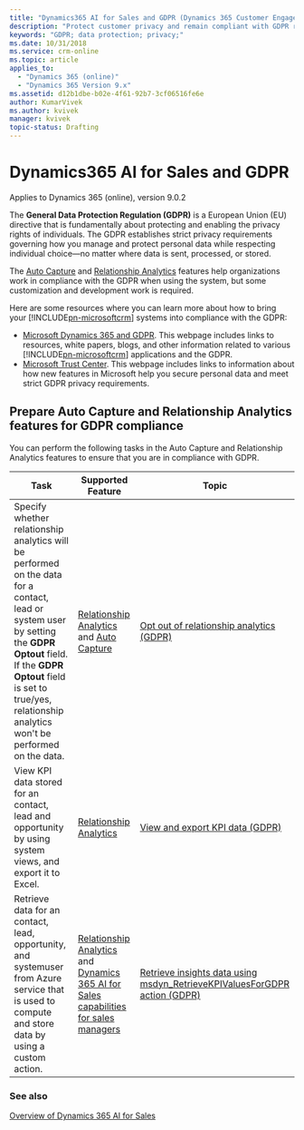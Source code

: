 ```yaml
---
title: "Dynamics365 AI for Sales and GDPR (Dynamics 365 Customer Engagement) | Microsoft Docs  "
description: "Protect customer privacy and remain compliant with GDPR regulations when using Dynamics365 AI for Sales"
keywords: "GDPR; data protection; privacy;"
ms.date: 10/31/2018
ms.service: crm-online
ms.topic: article
applies_to:
  - "Dynamics 365 (online)"
  - "Dynamics 365 Version 9.x"
ms.assetid: d12b1dbe-b02e-4f61-92b7-3cf06516fe6e
author: KumarVivek
ms.author: kvivek
manager: kvivek
topic-status: Drafting
---
```


# Dynamics365 AI for Sales and GDPR

Applies to Dynamics 365 (online), version 9.0.2

The **General Data Protection Regulation (GDPR)** is a European Union (EU) directive that is fundamentally about protecting and enabling the privacy rights of individuals. The GDPR establishes strict privacy requirements governing how you manage and protect personal data while respecting individual choice—no matter where data is sent, processed, or stored.

The [Auto Capture](auto-capture.md) and [Relationship Analytics](relationship-analytics.md) features help organizations work in compliance with the GDPR when using the system, but some customization and development work is required.

Here are some resources where you can learn more about how to bring your [!INCLUDE[pn-microsoftcrm](../includes/pn-dynamics-365.md)] systems into compliance with the GDPR:

- [Microsoft Dynamics 365 and GDPR](https://docs.microsoft.com/dynamics365/get-started/gdpr/index). This webpage includes links to resources, white papers, blogs, and other information related to various [!INCLUDE[pn-microsoftcrm](../includes/pn-dynamics-365.md)] applications and the GDPR.
- [Microsoft Trust Center](https://www.microsoft.com/trustcenter). This webpage includes links to information about how new features in Microsoft help you secure personal data and meet strict GDPR privacy requirements.

## Prepare Auto Capture and Relationship Analytics features for GDPR compliance

You can perform the following tasks in the Auto Capture and Relationship Analytics features to ensure that you are in compliance with GDPR.

|Task|Supported Feature|Topic|
|--|--|--|
|Specify whether relationship analytics will be performed on the data for a contact, lead or system user by setting the **GDPR Optout** field. If the **GDPR Optout** field is set to true/yes, relationship analytics won't be performed on the data.|[Relationship Analytics](relationship-analytics.md) and [Auto Capture](auto-capture.md)|[Opt out of relationship analytics (GDPR)](optout-relationship-analytics-gdpr.md)|
|View KPI data stored for an contact, lead and opportunity by using system views, and export it to Excel.|[Relationship Analytics](relationship-analytics.md)|[View and export KPI data (GDPR)](view-export-KPI-data-gdpr.md)|
|Retrieve data for an contact, lead, opportunity, and systemuser from Azure service that is used to compute and store data by using a custom action.|[Relationship Analytics](relationship-analytics.md) and [Dynamics 365 AI for Sales capabilities for sales managers](../sales/dynamics365-ai-sales-app.md)|[Retrieve insights data using msdyn_RetrieveKPIValuesForGDPR action (GDPR)](retrieve-insights-data-msdyn-RetrieveTypeValuesFromDCI.md)  |

### See also

[Overview of Dynamics 365 AI for Sales](overview.md)  
